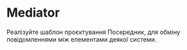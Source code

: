 # Mediator

Реалізуйте шаблон проєктування Посередник, для обміну повідомленнями між елементами деякої системи.